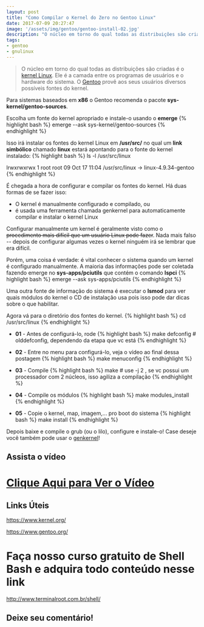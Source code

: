 ```yaml
---
layout: post
title: "Como Compilar o Kernel do Zero no Gentoo Linux"
date: 2017-07-09 20:27:47
image: '/assets/img/gentoo/gentoo-install-02.jpg'
description: "O núcleo em torno do qual todas as distribuições são criadas é o kernel Linux. Ele é a camada entre os programas de usuários e o hardware do sistema. O Gentoo provê aos seus usuários diversos possíveis fontes do kernel."
tags:
- gentoo
- gnulinux
---
```


> O núcleo em torno do qual todas as distribuições são criadas é o [kernel Linux](https://www.kernel.org/). Ele é a camada entre os programas de usuários e o hardware do sistema. O [Gentoo](https://www.gentoo.org/) provê aos seus usuários diversos possíveis fontes do kernel.

Para sistemas baseados em __x86__ o Gentoo recomenda o pacote __sys-kernel/gentoo-sources__.

Escolha um fonte do kernel apropriado e instale-o usando o __emerge__
{% highlight bash %}
emerge --ask sys-kernel/gentoo-sources
{% endhighlight %}

Isso irá instalar os fontes do kernel Linux em __/usr/src/__ no qual um __link simbólico__ chamado __linux__ estará apontando para o fonte do kernel instalado:
{% highlight bash %}
ls -l /usr/src/linux

lrwxrwxrwx    1 root   root    09 Oct 17 11:04 /usr/src/linux -> linux-4.9.34-gentoo
{% endhighlight %}

É chegada a hora de configurar e compilar os fontes do kernel. Há duas formas de se fazer isso:

+ O kernel é manualmente configurado e compilado, ou
+ é usada uma ferramenta chamada genkernel para automaticamente compilar e instalar o kernel Linux

Configurar manualmente um kernel é geralmente visto como o ~~procedimento mais difícil que um usuário Linux pode fazer~~. Nada mais falso -- depois de configurar algumas vezes o kernel ninguém irá se lembrar que era difícil.

Porém, uma coisa é verdade: é vital conhecer o sistema quando um kernel é configurado manualmente. A maioria das informações pode ser coletada fazendo emerge no __sys-apps/pciutils__ que contém o comando __lspci__
{% highlight bash %}
emerge --ask sys-apps/pciutils
{% endhighlight %}

Uma outra fonte de informação do sistema é executar o __lsmod__ para ver quais módulos do kernel o CD de instalação usa pois isso pode dar dicas sobre o que habilitar.

Agora vá para o diretório dos fontes do kernel.
{% highlight bash %}
cd /usr/src/linux
{% endhighlight %}

+ __01__ - Antes de configurá-lo, rode
{% highlight bash %}
make defconfig # olddefconfig, dependendo da etapa que vc está
{% endhighlight %}

+ __02__ - Entre no menu para configurá-lo, veja o vídeo ao final dessa postagem
{% highlight bash %}
make menuconfig
{% endhighlight %}

+ __03__ - Compile
{% highlight bash %}
make # use -j 2 , se vc possui um processador com 2 núcleos, isso agiliza a compilação
{% endhighlight %}

+ __04__ - Compile os módulos
{% highlight bash %}
make modules_install
{% endhighlight %}

+ __05__ - Copie o kernel, map, imagem,... pro boot do sistema
{% highlight bash %}
make install
{% endhighlight %}

Depois baixe e compile o grub (ou o lilo), configure e instale-o! Case deseje você também pode usar o [genkernel](https://wiki.gentoo.org/wiki/Handbook:X86/Full/Installation/pt-br#Alternativa:_Usando_o_genkernel)!

## Assista o vídeo

# [Clique Aqui para Ver o Vídeo](https://www.youtube.com/watch?v=lW4MqZamXQY)



## Links Úteis

<https://www.kernel.org/>

<https://www.gentoo.org/>

# Faça nosso curso gratuito de Shell Bash e adquira todo conteúdo nesse link
<http://www.terminalroot.com.br/shell/>

## Deixe seu comentário!


<script async src="https://pagead2.googlesyndication.com/pagead/js/adsbygoogle.js"></script>

<!-- Informat -->
<ins class="adsbygoogle"
 style="display:block"
 data-ad-client="ca-pub-2838251107855362"
 data-ad-slot="2327980059"
 data-ad-format="auto"
 data-full-width-responsive="true"></ins>

<script>
(adsbygoogle = window.adsbygoogle || []).push({});
</script>



